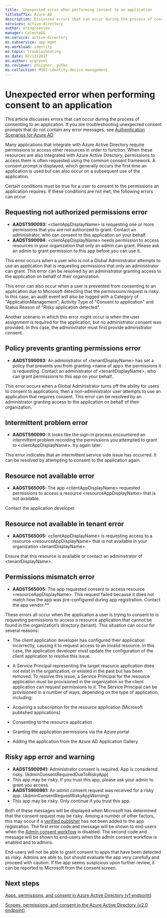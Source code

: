 ```yaml
---
title:  Unexpected error when performing consent to an application
titleSuffix: Azure AD
description: Discusses errors that can occur during the process of consenting to an application and what you can do about them
services: active-directory
author: eringreenlee
manager: CelesteDG
ms.service: active-directory
ms.subservice: app-mgmt
ms.workload: identity
ms.topic: troubleshooting
ms.date: 07/11/2017
ms.author: ergreenl
ms.reviewer: phsignor, yuhko
ms.collection: M365-identity-device-management
---
```


# Unexpected error when performing consent to an application

This article discusses errors that can occur during the process of consenting to an application. If you are troubleshooting unexpected consent prompts that do not contain any error messages, see [Authentication Scenarios for Azure AD](../develop/authentication-vs-authorization.md).

Many applications that integrate with Azure Active Directory require permissions to access other resources in order to function. When these resources are also integrated with Azure Active Directory, permissions to access them is often requested using the common consent framework. A consent prompt is displayed, which generally occurs the first time an application is used but can also occur on a subsequent use of the application.

Certain conditions must be true for a user to consent to the permissions an application requires. If these conditions are not met, the following errors can occur.

## Requesting not authorized permissions error

* **AADSTS90093:** &lt;clientAppDisplayName&gt; is requesting one or more permissions that you are not authorized to grant. Contact an administrator, who can consent to this application on your behalf.
* **AADSTS90094:** &lt;clientAppDisplayName&gt; needs permission to access resources in your organization that only an admin can grant. Please ask an admin to grant permission to this app before you can use it.

This error occurs when a user who is not a Global Administrator attempts to use an application that is requesting permissions that only an administrator can grant. This error can be resolved by an administrator granting access to the application on behalf of their organization.

This error can also occur when a user is prevented from consenting to an application due to Microsoft detecting that the permissions request is risky. In this case, an audit event will also be logged with a Category of "ApplicationManagement", Activity Type of "Consent to application" and Status Reason of "Risky application detected".

Another scenario in which this error might occur is when the user assignment is required for the application, but no administrator consent was provided. In this case, the administrator must first provide administrator consent.

## Policy prevents granting permissions error

* **AADSTS90093:** An administrator of &lt;tenantDisplayName&gt; has set a policy that prevents you from granting &lt;name of app&gt; the permissions it is requesting. Contact an administrator of &lt;tenantDisplayName&gt;, who can grant permissions to this app on your behalf.

This error occurs when a Global Administrator turns off the ability for users to consent to applications, then a non-administrator user attempts to use an application that requires consent. This error can be resolved by an administrator granting access to the application on behalf of their organization.

## Intermittent problem error

* **AADSTS90090:** It looks like the sign-in process encountered an intermittent problem recording the permissions you attempted to grant to &lt;clientAppDisplayName&gt;. try again later.

This error indicates that an intermittent service side issue has occurred. It can be resolved by attempting to consent to the application again.

## Resource not available error

* **AADSTS65005:** The app &lt;clientAppDisplayName&gt; requested permissions to access a resource &lt;resourceAppDisplayName&gt; that is not available.

Contact the application developer.

## Resource not available in tenant error

* **AADSTS65005:** &lt;clientAppDisplayName&gt; is requesting access to a resource &lt;resourceAppDisplayName&gt; that is not available in your organization &lt;tenantDisplayName&gt;.

Ensure that this resource is available or contact an administrator of &lt;tenantDisplayName&gt;.

## Permissions mismatch error

* **AADSTS65005:** The app requested consent to access resource &lt;resourceAppDisplayName&gt;. This request failed because it does not match how the app was pre-configured during app registration. Contact the app vendor.**

These errors all occur when the application a user is trying to consent to is requesting permissions to access a resource application that cannot be found in the organization’s directory (tenant). This situation can occur for several reasons:

* The client application developer has configured their application incorrectly, causing it to request access to an invalid resource. In this case, the application developer must update the configuration of the client application to resolve this issue.

* A Service Principal representing the target resource application does not exist in the organization, or existed in the past but has been removed. To resolve this issue, a Service Principal for the resource application must be provisioned in the organization so the client application can request permissions to it. The Service Principal can be provisioned in a number of ways, depending on the type of application, including:

* Acquiring a subscription for the resource application (Microsoft published applications)

* Consenting to the resource application

* Granting the application permissions via the Azure portal

* Adding the application from the Azure AD Application Gallery

## Risky app error and warning

* **AADSTS900941:** Administrator consent is required. App is considered risky. (AdminConsentRequiredDueToRiskyApp)
* This app may be risky. If you trust this app, please ask your admin to grant you access.
* **AADSTS900981:** An admin consent request was received for a risky app. (AdminConsentRequestRiskyAppWarning)
* This app may be risky. Only continue if you trust this app.

Both of these messages will be displayed when Microsoft has determined that the consent request may be risky. Among a number of other factors, this may occur if a [verified publisher](../develop/publisher-verification-overview.md) has not been added to the app registration. The first error code and message will be shown to end-users when the [Admin consent workflow](configure-admin-consent-workflow.md) is disabled. The second code and message will be shown to end-users when the admin consent workflow is enabled and to admins.

End-users will not be able to grant consent to apps that have been detected as risky. Admins are able to, but should evaluate the app very carefully and proceed with caution. If the app seems suspicious upon further review, it can be reported to Microsoft from the consent screen.

## Next steps

[Apps, permissions, and consent in Azure Active Directory (v1 endpoint)](../develop/quickstart-register-app.md)<br>

[Scopes, permissions, and consent in the Azure Active Directory (v2.0 endpoint)](../develop/v2-permissions-and-consent.md)
